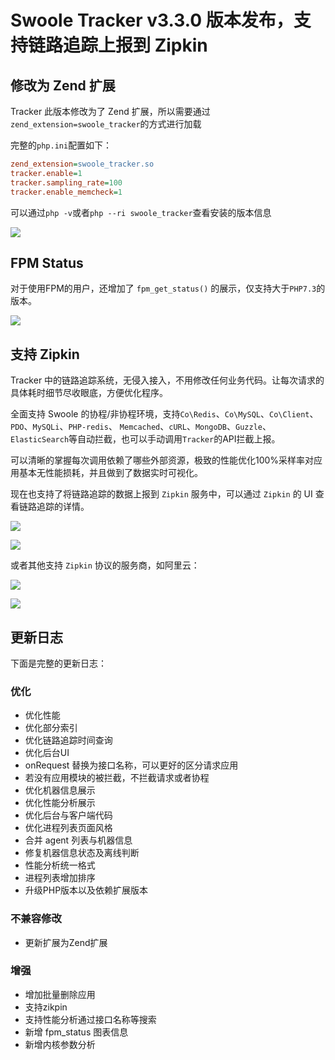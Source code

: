 # Swoole Tracker v3.3.0 版本发布，支持链路追踪上报到 Zipkin

## 修改为 Zend 扩展

Tracker 此版本修改为了 Zend 扩展，所以需要通过`zend_extension=swoole_tracker`的方式进行加载

完整的`php.ini`配置如下：

```ini
zend_extension=swoole_tracker.so
tracker.enable=1
tracker.sampling_rate=100
tracker.enable_memcheck=1
```

可以通过`php -v`或者`php --ri swoole_tracker`查看安装的版本信息

![](https://cdn.jsdelivr.net/gh/sy-records/staticfile/images/202108/extension.png)

## FPM Status

对于使用FPM的用户，还增加了 `fpm_get_status()` 的展示，仅支持大于`PHP7.3`的版本。

![](https://cdn.jsdelivr.net/gh/sy-records/staticfile/images/202108/fpm-status.png)

## 支持 Zipkin

Tracker 中的链路追踪系统，无侵入接入，不用修改任何业务代码。让每次请求的具体耗时细节尽收眼底，方便优化程序。

全面支持 Swoole 的协程/非协程环境，支持`Co\Redis`、`Co\MySQL`、`Co\Client`、`PDO`、`MySQLi`、`PHP-redis`、 `Memcached`、`cURL`、`MongoDB`、`Guzzle`、`ElasticSearch`等自动拦截，也可以手动调用`Tracker`的API拦截上报。

可以清晰的掌握每次调用依赖了哪些外部资源，极致的性能优化100%采样率对应用基本无性能损耗，并且做到了数据实时可视化。

现在也支持了将链路追踪的数据上报到 `Zipkin` 服务中，可以通过 `Zipkin` 的 UI 查看链路追踪的详情。

![](https://cdn.jsdelivr.net/gh/sy-records/staticfile/images/202108/zipkin-1.png)

![](https://cdn.jsdelivr.net/gh/sy-records/staticfile/images/202108/zipkin-2.png)

或者其他支持 `Zipkin` 协议的服务商，如阿里云：

![](https://cdn.jsdelivr.net/gh/sy-records/staticfile/images/202108/aliyun-zipkin-1.png)

![](https://cdn.jsdelivr.net/gh/sy-records/staticfile/images/202108/aliyun-zipkin-2.png)

## 更新日志

下面是完整的更新日志：

### 优化

- 优化性能
- 优化部分索引
- 优化链路追踪时间查询
- 优化后台UI
- onRequest 替换为接口名称，可以更好的区分请求应用
- 若没有应用模块的被拦截，不拦截请求或者协程
- 优化机器信息展示
- 优化性能分析展示
- 优化后台与客户端代码
- 优化进程列表页面风格
- 合并 agent 列表与机器信息
- 修复机器信息状态及离线判断
- 性能分析统一格式
- 进程列表增加排序
- 升级PHP版本以及依赖扩展版本

### 不兼容修改

- 更新扩展为Zend扩展

### 增强

- 增加批量删除应用
- 支持zikpin
- 支持性能分析通过接口名称等搜索
- 新增 fpm_status 图表信息
- 新增内核参数分析
